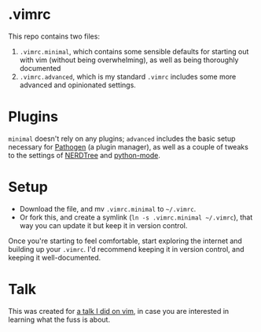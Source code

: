 # .vimrc

This repo contains two files:

1. `.vimrc.minimal`, which contains some sensible defaults for starting out with vim (without being overwhelming), as well as being thoroughly documented
2. `.vimrc.advanced`, which is my standard `.vimrc` includes some more advanced and opinionated settings.

# Plugins
`minimal` doesn't rely on any plugins; `advanced` includes the basic setup necessary for [Pathogen](https://github.com/tpope/vim-pathogen) (a plugin manager), as well as a couple of tweaks to the settings of [NERDTree](https://github.com/scrooloose/nerdtree) and [python-mode](https://github.com/python-mode/python-mode).

# Setup
- Download the file, and mv `.vimrc.minimal` to `~/.vimrc`.
- Or fork this, and create a symlink (`ln -s .vimrc.minimal ~/.vimrc`), that way you can update it but keep it in version control.

Once you're starting to feel comfortable, start exploring the internet and building up your `.vimrc`. I'd recommend keeping it in version control, and keeping it well-documented.

# Talk
This was created for [a talk I did on vim](https://speakerdeck.com/samwhitehall/semi-skimmed-vim), in case you are interested in learning what the fuss is about.
